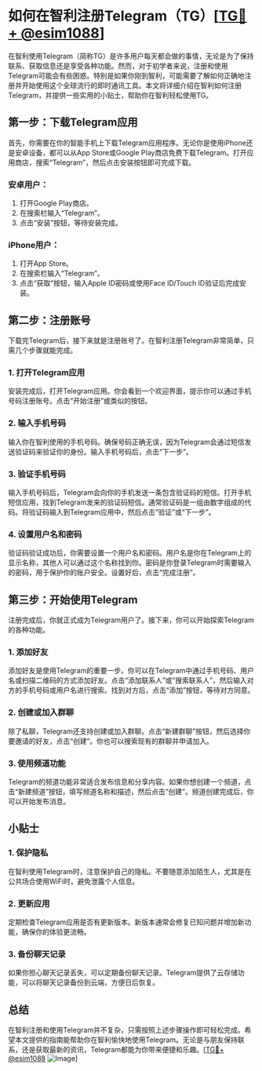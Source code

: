 # 如何在智利注册Telegram（TG）[[TG💪+ @esim1088](https://t.me/s/esim1088)]

在智利使用Telegram（简称TG）是许多用户每天都会做的事情，无论是为了保持联系、获取信息还是享受各种功能。然而，对于初学者来说，注册和使用Telegram可能会有些困惑。特别是如果你刚到智利，可能需要了解如何正确地注册并开始使用这个全球流行的即时通讯工具。本文将详细介绍在智利如何注册Telegram，并提供一些实用的小贴士，帮助你在智利轻松使用TG。

## 第一步：下载Telegram应用

首先，你需要在你的智能手机上下载Telegram应用程序。无论你是使用iPhone还是安卓设备，都可以从App Store或Google Play商店免费下载Telegram。打开应用商店，搜索“Telegram”，然后点击安装按钮即可完成下载。

### 安卓用户：
1. 打开Google Play商店。
2. 在搜索栏输入“Telegram”。
3. 点击“安装”按钮，等待安装完成。

### iPhone用户：
1. 打开App Store。
2. 在搜索栏输入“Telegram”。
3. 点击“获取”按钮，输入Apple ID密码或使用Face ID/Touch ID验证后完成安装。

## 第二步：注册账号

下载完Telegram后，接下来就是注册账号了。在智利注册Telegram非常简单，只需几个步骤就能完成。

### 1. 打开Telegram应用

安装完成后，打开Telegram应用。你会看到一个欢迎界面，提示你可以通过手机号码注册账号。点击“开始注册”或类似的按钮。

### 2. 输入手机号码

输入你在智利使用的手机号码。确保号码正确无误，因为Telegram会通过短信发送验证码来验证你的身份。输入手机号码后，点击“下一步”。

### 3. 验证手机号码

输入手机号码后，Telegram会向你的手机发送一条包含验证码的短信。打开手机短信应用，找到Telegram发来的验证码短信。通常验证码是一组由数字组成的代码。将验证码输入到Telegram应用中，然后点击“验证”或“下一步”。

### 4. 设置用户名和密码

验证码验证成功后，你需要设置一个用户名和密码。用户名是你在Telegram上的显示名称，其他人可以通过这个名称找到你。密码是你登录Telegram时需要输入的密码，用于保护你的账户安全。设置好后，点击“完成注册”。

## 第三步：开始使用Telegram

注册完成后，你就正式成为Telegram用户了。接下来，你可以开始探索Telegram的各种功能。

### 1. 添加好友

添加好友是使用Telegram的重要一步。你可以在Telegram中通过手机号码、用户名或扫描二维码的方式添加好友。点击“添加联系人”或“搜索联系人”，然后输入对方的手机号码或用户名进行搜索。找到对方后，点击“添加”按钮，等待对方同意。

### 2. 创建或加入群聊

除了私聊，Telegram还支持创建或加入群聊。点击“新建群聊”按钮，然后选择你要邀请的好友，点击“创建”。你也可以搜索现有的群聊并申请加入。

### 3. 使用频道功能

Telegram的频道功能非常适合发布信息和分享内容。如果你想创建一个频道，点击“新建频道”按钮，填写频道名称和描述，然后点击“创建”。频道创建完成后，你可以开始发布消息。

## 小贴士

### 1. 保护隐私

在智利使用Telegram时，注意保护自己的隐私。不要随意添加陌生人，尤其是在公共场合使用WiFi时，避免泄露个人信息。

### 2. 更新应用

定期检查Telegram应用是否有更新版本。新版本通常会修复已知问题并增加新功能，确保你的体验更流畅。

### 3. 备份聊天记录

如果你担心聊天记录丢失，可以定期备份聊天记录。Telegram提供了云存储功能，可以将聊天记录备份到云端，方便日后恢复。

## 总结

在智利注册和使用Telegram并不复杂，只需按照上述步骤操作即可轻松完成。希望本文提供的指南能帮助你在智利愉快地使用Telegram。无论是与朋友保持联系，还是获取最新的资讯，Telegram都能为你带来便捷和乐趣。[[TG💪+ @esim1088](https://t.me/s/esim1088) ![Image](https://i.postimg.cc/4NQfJmqS/Snipaste-2025-05-13-00-14-12.png)]